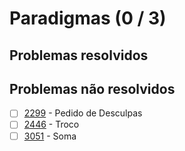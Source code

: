 # Paradigmas (0 / 3)



## Problemas resolvidos


## Problemas não resolvidos

- [ ]  [2299](https://www.beecrowd.com.br/judge/pt/problems/view/2299) - Pedido de Desculpas
- [ ]  [2446](https://www.beecrowd.com.br/judge/pt/problems/view/2446) - Troco
- [ ]  [3051](https://www.beecrowd.com.br/judge/pt/problems/view/3051) - Soma